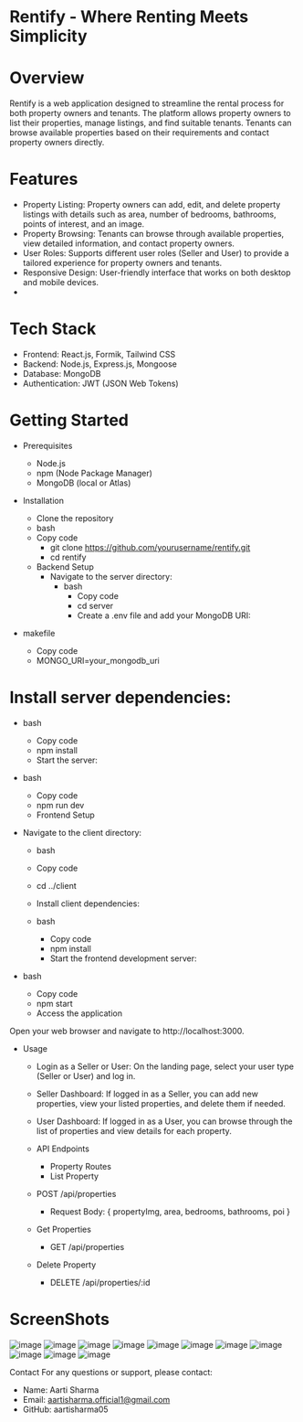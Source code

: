 

# Rentify - Where Renting Meets Simplicity

# Overview
Rentify is a web application designed to streamline the rental process for both property owners and tenants. The platform allows property owners to list their properties, manage listings, and find suitable tenants. Tenants can browse available properties based on their requirements and contact property owners directly.

# Features
 - Property Listing: Property owners can add, edit, and delete property listings with details such as area, number of bedrooms, bathrooms, points of interest, and an image.
 - Property Browsing: Tenants can browse through available properties, view detailed information, and contact property owners.
 - User Roles: Supports different user roles (Seller and User) to provide a tailored experience for property owners and tenants.
 - Responsive Design: User-friendly interface that works on both desktop and mobile devices.
 - 
# Tech Stack
 - Frontend: React.js, Formik, Tailwind CSS
 - Backend: Node.js, Express.js, Mongoose
 - Database: MongoDB
 - Authentication: JWT (JSON Web Tokens)

   
# Getting Started
 - Prerequisites
   - Node.js
   - npm (Node Package Manager)
   - MongoDB (local or Atlas)
 - Installation
   - Clone the repository
   - bash
   - Copy code
     - git clone https://github.com/yourusername/rentify.git
     - cd rentify
   - Backend Setup
     - Navigate to the server directory:
       - bash
         - Copy code
         - cd server
         - Create a .env file and add your MongoDB URI:

- makefile
  - Copy code
  - MONGO_URI=your_mongodb_uri
    
# Install server dependencies:

- bash
  - Copy code
  - npm install
  - Start the server:

- bash
  - Copy code
  - npm run dev
  - Frontend Setup

- Navigate to the client directory:

    - bash
    - Copy code
    - cd ../client
    - Install client dependencies:

  - bash
    - Copy code
    - npm install
    - Start the frontend development server:

- bash
  - Copy code
  - npm start
  - Access the application

Open your web browser and navigate to http://localhost:3000.
- Usage
  - Login as a Seller or User: On the landing page, select your user type (Seller or User) and log in.
  - Seller Dashboard: If logged in as a Seller, you can add new properties, view your listed properties, and delete them if needed.
  - User Dashboard: If logged in as a User, you can browse through the list of properties and view details for each property.
  - API Endpoints
    - Property Routes
    - List Property
 
  - POST /api/properties
    - Request Body: { propertyImg, area, bedrooms, bathrooms, poi }
  - Get Properties
      - GET /api/properties
  - Delete Property
    - DELETE /api/properties/:id



# ScreenShots
![image](https://github.com/aartisharma05/Rentify/assets/120464099/fa78be77-2b6b-43fe-958f-d64227280c10)
![image](https://github.com/aartisharma05/Rentify/assets/120464099/915254c5-3271-4658-9b48-61aea06497f8)
![image](https://github.com/aartisharma05/Rentify/assets/120464099/b3e4d9dc-6920-43b1-b630-789b8f6b8247)
![image](https://github.com/aartisharma05/Rentify/assets/120464099/43c5fd2f-8b30-47b1-b5ad-6f61a068f11a)
![image](https://github.com/aartisharma05/Rentify/assets/120464099/91a8307e-00fd-4c33-a6c6-4fa0ea4df2d2)
![image](https://github.com/aartisharma05/Rentify/assets/120464099/346e07b8-a2c3-441b-aceb-c67d8aa2c310)
![image](https://github.com/aartisharma05/Rentify/assets/120464099/02e30382-f278-41e9-878f-e47b1a48718a)
![image](https://github.com/aartisharma05/Rentify/assets/120464099/375b34a3-8134-4606-b0c7-06029905fbf3)
![image](https://github.com/aartisharma05/Rentify/assets/120464099/0bc699a0-f713-4611-98da-77b0c54b3b3e)
![image](https://github.com/aartisharma05/Rentify/assets/120464099/1d9c2413-4c86-40a9-b998-ceb823d9e668)
![image](https://github.com/aartisharma05/Rentify/assets/120464099/47399d18-d1fe-4d8e-8933-0d29b01f25fa)








Contact
For any questions or support, please contact:

 - Name: Aarti Sharma
 - Email: aartisharma.official1@gmail.com
 - GitHub: aartisharma05
